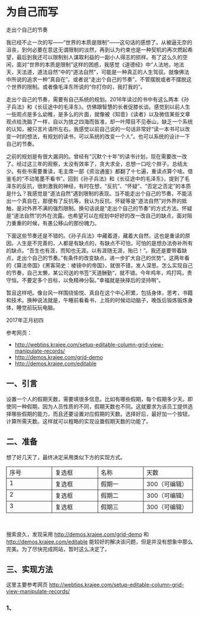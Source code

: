 # 为自己而写

走出个自己的节奏

我已经不止一次的写——“世界的本质是限制”——这句话的感想了。从被逼无奈的沮丧，到何必要在意这无谓限制的淡然，再到认为约束也是一种契机的再次燃起希望，最后到我还可以限制别人谋取利益的一副小人得志的损样。有了这么久的空闲，面对“世界的本质是限制”这样的困惑，我感觉《道德经》中“人法地，地法天，天法道，道法自然”中的“道法自然”，可能是一种真正的人生驾驭。就像佛法中所说的追求一种“真自在”。或者说“走出个自己的节奏”，不管摆脱或者不摆脱这个世界的限制。或者像毛泽东所说的“你打你的，我打我的”。

走出个自己的节奏，需要有自己系统的规划。2016年读过的书中有这么两本《孙子兵法》和《长征途中的毛泽东》。仿佛跟智慧的长者促膝长谈。感觉到以前人生一些观点是多么幼稚，是多么的片面，就像被《知音》《读者》以及微信某些文章观点给洗脑了一样，自以为放之四海而皆准，却一叶障目不见泰山，缺乏一个系统的认知，被只言片语所左右。我感觉以前自己说的一句话非常好“读一本书可以改变一时的想法，有规划的读书，可以系统的改变一个人”。也可以系统的设计一下自己的节奏。

之前的规划是有很大漏洞的。曾经有“沉默个十年”的读书计划，现在需要改一改了。经过这三年的观察，太没有效率了，贪大求全，总想一口吃个胖子。总结太少。有些书需要重读，毛主席一部《资治通鉴》都翻了十七遍，重读点算个啥。借鉴毛的“不动笔墨不看书”。回到《孙子兵法》和《长征途中的毛泽东》，提到了毛泽东的反抗，很刺激我的神经，有时在想，“反抗”、“怀疑”、“否定之否定”的本质是什么？我感觉是“道法自然”遇到限制的表现。当不能走出个自己的节奏，不能活出一个真自在，那便有了反抗等。我认为反抗、怀疑等是“道法自然”对外界的抵触，是对外界不满的强烈限制。换句话说是“走出个自己的节奏”的方式方法。怀疑是“道法自然”的外在流露。也希望可以在规划中好好的改一改自己的缺点，面对阻力重重的时候，有愚公移山的那份魄力。

下面这些节奏还是不错的。《孙子兵法》中藏着道，藏着大自然，这也是重读的原因。人生是不完善的，人都是有缺点的，有缺点不可怕，可怕的是想办法弥补所有的缺点。“吾生也有涯，而知也无涯。以有涯随无涯，殆已！”。我还是要带着缺点，走出个自己的节奏。”有条件的改变缺点，进一步扩大自己的优势“。这两年看的《算法帝国》《黑客简史：棱镜中的帝国》，就很不错，发人深思。怎么实现自己的节奏，自己太懒，某公司送的书签”天道酬勤“，就不错。今年鸡年，鸡打鸣，贵守恒。不要定多个目标，以免精神分裂。”幸福就是抉择后的坚持啊“。

暂且这样吧。像台风一样围绕愉悦、真自在这个中心积累，包括身体，思考，书籍和技术。换种说法就是，午睡前看看书，上班的时候动动脑子，晚饭后锻炼锻炼身体，睡觉前玩玩电脑。

2017年正月初四

参考网页：
+ http://webtips.krajee.com/setup-editable-column-grid-view-manipulate-records/
+ http://demos.krajee.com/grid-demo
+ http://demos.krajee.com/editable

## 一、引言

设置一个人的假期天数，需要填很多信息。比如有哪些假期，每个假期多少天。即使同一种假期，因为人员性质的不同，假期天数也不同。这就要求为该员工提供选择哪些假期的能力，而且还要设置对应假期的天数。选择好后，最好加一个按钮，计算所需天数。这样就可以粗略的实现设置假期天数的功能了。

## 二、准备

想了好几天了，最终决定采用类似下方的实现方式。

<table width="1065">
    <tbody>
        <tr class="firstRow">
            <td style="word-break: break-all; border-width: 1px; border-style: solid;" valign="top" width="248">
                序号<br/>
            </td>
            <td style="word-break: break-all; border-width: 1px; border-style: solid;" valign="top" width="248">
                复选框<br/>
            </td>
            <td style="border-width: 1px; border-style: solid;" valign="top" width="248">
                名称<br/>
            </td>
            <td style="border-width: 1px; border-style: solid;" valign="top" width="248">
                天数<br/>
            </td>
        </tr>
        <tr>
            <td style="word-break: break-all; border-width: 1px; border-style: solid;" valign="top" width="248">
                1<br/>
            </td>
            <td style="word-break: break-all; border-width: 1px; border-style: solid;" valign="top" width="248">
                复选框
            </td>
            <td style="border-width: 1px; border-style: solid;" valign="top" width="248">
                假期一<br/>
            </td>
            <td style="word-break: break-all; border-width: 1px; border-style: solid;" valign="top" width="248">
                300（可编辑）<br/>
            </td>
        </tr>
        <tr>
            <td style="word-break: break-all; border-width: 1px; border-style: solid;" valign="top" width="248">
                2<br/>
            </td>
            <td style="word-break: break-all; border-width: 1px; border-style: solid;" valign="top" width="248">
                复选框
            </td>
            <td style="border-width: 1px; border-style: solid;" valign="top" width="248">
                假期二<br/>
            </td>
            <td style="word-break: break-all; border-width: 1px; border-style: solid;" valign="top" width="248">
                300（可编辑）
            </td>
        </tr>
        <tr>
            <td style="word-break: break-all; border-width: 1px; border-style: solid;" valign="top" width="248">
                3<br/>
            </td>
            <td style="word-break: break-all; border-width: 1px; border-style: solid;" valign="top" width="248">
                复选框
            </td>
            <td style="border-width: 1px; border-style: solid;" valign="top" width="248">
                假期三<br/>
            </td>
            <td style="word-break: break-all; border-width: 1px; border-style: solid;" valign="top" width="248">
                300（可编辑）
            </td>
        </tr>
    </tbody>
</table>
<p>
    <br/>
</p>

搜索良久，发现采用 http://demos.krajee.com/grid-demo 和 http://demos.krajee.com/editable 能较好的解决该问题，但是并没有想象中那么完美。为了尽快完成网站，暂时这么决定了。

## 三、实现方法

这里主要参考网页 http://webtips.krajee.com/setup-editable-column-grid-view-manipulate-records/

### 1、
